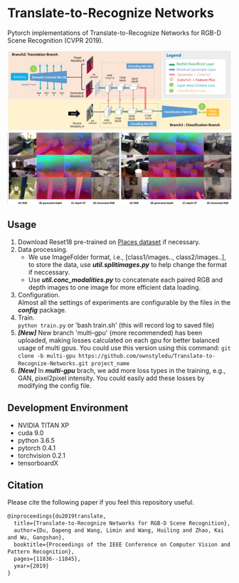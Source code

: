 # Translate-to-Recognize Networks

Pytorch implementations of Translate-to-Recognize Networks for RGB-D Scene Recognition (CVPR 2019).

![blockchain](images/framework.jpg)
![blockchain](images/gen.jpg)
## Usage
1. Download Reset18 pre-trained on [Places dataset](https://github.com/CSAILVision/places365) if necessary.  
2. Data processing.  
   * We use ImageFolder format, i.e., [class1/images.., class2/images..], to store the data, 
use ***util.splitimages.py*** to help change the format if neccessary.
   * Use ***util.conc_modalities.py*** to concatenate each paired RGB and depth images to one image for more efficient data loading.
3. Configuration.  
Almost all the settings of experiments are configurable by the files in the ***config*** package.
4. Train.  
`python train.py` or 'bash train.sh' (this will record log to saved file)
5. ***[New]*** New branch 'multi-gpu' (more recommended) has been uploaded, making losses calculated on each gpu for better balanced usage of multi gpus.
You could use this version using this command:
`git clone -b multi-gpu https://github.com/ownstyledu/Translate-to-Recognize-Networks.git project_name`
6. ***[New]*** In ***multi-gpu*** brach, we add more loss types in the training, e.g., GAN, pixel2pixel intensity. You could easily add these losses by modifying the config file.

## Development Environment
* NVIDIA TITAN XP
* cuda 9.0
* python 3.6.5
* pytorch 0.4.1
* torchvision 0.2.1
* tensorboardX

## Citation
Please cite the following paper if you feel this repository useful.
```
@inproceedings{du2019translate,
  title={Translate-to-Recognize Networks for RGB-D Scene Recognition},
  author={Du, Dapeng and Wang, Limin and Wang, Huiling and Zhao, Kai and Wu, Gangshan},
  booktitle={Proceedings of the IEEE Conference on Computer Vision and Pattern Recognition},
  pages={11836--11845},
  year={2019}
}

```
